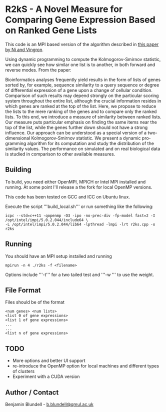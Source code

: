 # R2kS - A  Novel Measure for Comparing Gene Expression Based on Ranked Gene Lists

This code is an MPI based version of the algorithm described in [this paper by Ni and Vingron](http://pubman.mpdl.mpg.de/pubman/item/escidoc:1702988/component/escidoc:1711821/Ni.pdf).

Using dynamic programming to compute the Kolmogorov-Smirnov statistic, we can quickly see how similar one list is to another, in both forward and reverse modes. From the paper:

Bioinformatics analyses frequently yield results in the form of lists of genes sorted by, for example, sequence similarity to a query sequence or degree of differential expression of a gene upon a change of cellular condition. Comparison of such results may depend strongly on the particular scoring system throughout the entire list, although the crucial information resides in which genes are ranked at the top of the list. Here, we propose to reduce the lists to the mere ranking of the genes and to compare only the ranked lists. To this end, we introduce a measure of similarity between ranked lists. Our measure puts particular emphasis on finding the same items near the top of the list, while the genes further down should not have a strong influence. Our approach can be understood as a special version of a two-dimensional Kolmogorov-Smirnov statistic. We present a dynamic pro- gramming algorithm for its computation and study the distribution of the similarity values. The performance on simulated and on real biological data is studied in comparison to other available measures.


## Building

To build, you need either OpenMPI, MPICH or Intel MPI installed and running. At some point I'll release a the fork for local OpenMP versions. 

This code has been tested on GCC and ICC on Ubuntu linux.

Execute the script '''build_local.sh''' or run  something like the following:

    icpc --std=c++11 -qopenmp -O3 -ipo -no-prec-div -fp-model fast=2 -I /opt/intel/impi/5.0.2.044/include64 \
    -L /opt/intel/impi/5.0.2.044/lib64 -lpthread -lmpi -lrt r2ks.cpp -o r2ks

## Running

You should have an MPI setup installed and running

    mpirun -n 4 ./r2ks -f <filename>

Options include '''-t''' for a two tailed test and  '''-w <weight>''' to use the weight.

## File Format

Files should be of the format

    <num genes> <num lists>
    <list 0 of gene expressions>
    <list 1 of gene expressions>
    ...
    ...
    <list n of gene expressions>

## TODO

* More options and better UI support
* re-introduce the OpenMP option for local machines and different types of clusters
* Experiment with a CUDA version

## Author / Contact

Benjamin Blundell - b.blundell@qmul.ac.uk
